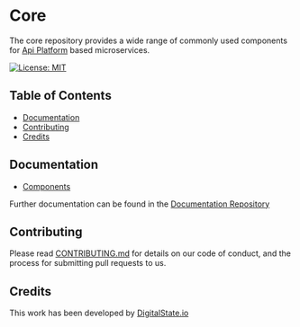 # Core

The core repository provides a wide range of commonly used components for [Api Platform](https://github.com/api-platform/api-platform) based microservices.

[![License: MIT](https://img.shields.io/badge/License-MIT-blue.svg)](LICENSE)

## Table of Contents

- [Documentation](#documentation)
- [Contributing](#contributing)
- [Credits](#credits)

## Documentation

- [Components](documentation/components.md)

Further documentation can be found in the [Documentation Repository](https://github.com/DigitalState/Documentation)

## Contributing

Please read [CONTRIBUTING.md](CONTRIBUTING.md) for details on our code of conduct, and the process for submitting pull requests to us.

## Credits

This work has been developed by [DigitalState.io](http://digitalstate.io)
